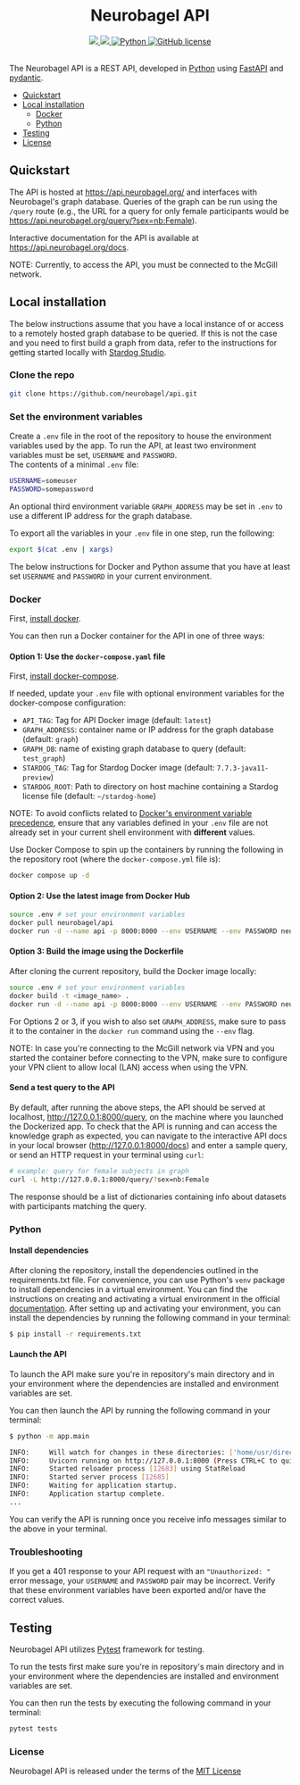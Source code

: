 <div align="center">

# Neurobagel API
    
<div>
    <a href="https://github.com/neurobagel/api/actions/workflows/test.yaml">
        <img src="https://img.shields.io/github/actions/workflow/status/neurobagel/api/test.yaml?color=BDB76B&label=test&style=flat-square">
    </a>
    <a href="https://coveralls.io/github/neurobagel/api">
        <img src="https://img.shields.io/coverallsCoverage/github/neurobagel/api?style=flat-square&color=8FBC8F">
    </a>
    <a href="https://www.python.org/">
        <img src="https://img.shields.io/badge/python-3.10-4682B4?style=flat-square" alt="Python">
    </a>
    <a href="LICENSE">
        <img src="https://img.shields.io/github/license/neurobagel/api?color=CD5C5C&style=flat-square" alt="GitHub license">
    </a>
</div>
<br>
</div>

The Neurobagel API is a REST API, developed in [Python](https://www.python.org/) using [FastAPI](https://fastapi.tiangolo.com/) and [pydantic](https://docs.pydantic.dev/).

- [Quickstart](#quickstart)
- [Local installation](#local-installation)
    - [Docker](#docker)
    - [Python](#python)
- [Testing](#testing)
- [License](#license)


## Quickstart
The API is hosted at https://api.neurobagel.org/ and interfaces with Neurobagel's graph database. Queries of the graph can be run using the `/query` route (e.g., the URL for a query for only female participants would be https://api.neurobagel.org/query/?sex=nb:Female).

Interactive documentation for the API is available at https://api.neurobagel.org/docs.

NOTE: Currently, to access the API, you must be connected to the McGill network.

## Local installation
The below instructions assume that you have a local instance of or access to a remotely hosted graph database to be queried. If this is not the case and you need to first build a graph from data, refer to the instructions for getting started locally with [Stardog Studio](https://docs.stardog.com/stardog-applications/dockerized_access#stardog-studio).

### Clone the repo
```bash
git clone https://github.com/neurobagel/api.git
```

### Set the environment variables
Create a `.env` file in the root of the repository to house the environment variables used by the app. To run the API, at least two environment variables must be set, `USERNAME` and `PASSWORD`.  
The contents of a minimal `.env` file:
```bash
USERNAME=someuser
PASSWORD=somepassword
```

An optional third environment variable `GRAPH_ADDRESS` may be set in `.env` to use a different IP address for the graph database.

To export all the variables in your `.env` file in one step, run the following:
```bash
export $(cat .env | xargs)
```

The below instructions for Docker and Python assume that you have at least set `USERNAME` and `PASSWORD` in your current environment.

### Docker
First, [install docker](https://docs.docker.com/get-docker/).

 You can then run a Docker container for the API in one of three ways:
#### Option 1: Use the `docker-compose.yaml` file

First, [install docker-compose](https://docs.docker.com/compose/install/).

If needed, update your `.env` file with optional environment variables for the docker-compose configuration:
- `API_TAG`: Tag for API Docker image (default: `latest`)
- `GRAPH_ADDRESS`: container name or IP address for the graph database (default: `graph`)
- `GRAPH_DB`: name of existing graph database to query (default: `test_graph`)
- `STARDOG_TAG`: Tag for Stardog Docker image (default: `7.7.3-java11-preview`)
- `STARDOG_ROOT`: Path to directory on host machine containing a Stardog license file (default: `~/stardog-home`)

NOTE: To avoid conflicts related to [Docker's environment variable precedence](https://docs.docker.com/compose/environment-variables/envvars-precedence/), ensure that any variables defined in your `.env` file are not already set in your current shell environment with **different** values.

Use Docker Compose to spin up the containers by running the following in the repository root (where the `docker-compose.yml` file is):
```bash
docker compose up -d
```

#### Option 2: Use the latest image from Docker Hub
```bash
source .env # set your environment variables 
docker pull neurobagel/api
docker run -d --name api -p 8000:8000 --env USERNAME --env PASSWORD neurobagel/api
```
#### Option 3: Build the image using the Dockerfile
After cloning the current repository, build the Docker image locally:
```bash
source .env # set your environment variables
docker build -t <image_name> .
docker run -d --name api -p 8000:8000 --env USERNAME --env PASSWORD neurobagel/api
```

For Options 2 or 3, if you wish to also set `GRAPH_ADDRESS`, make sure to pass it to the container in the `docker run` command using the `--env` flag.

NOTE: In case you're connecting to the McGill network via VPN and you started the container before connecting to the VPN, make sure to configure your VPN client to allow local (LAN) access when using the VPN.

#### Send a test query to the API
By default, after running the above steps, the API should be served at localhost, http://127.0.0.1:8000/query, on the machine where you launched the Dockerized app. To check that the API is running and can access the knowledge graph as expected, you can navigate to the interactive API docs in your local browser (http://127.0.0.1:8000/docs) and enter a sample query, or send an HTTP request in your terminal using `curl`:
``` bash
# example: query for female subjects in graph 
curl -L http://127.0.0.1:8000/query/?sex=nb:Female
```
The response should be a list of dictionaries containing info about datasets with participants matching the query.

### Python
#### Install dependencies

After cloning the repository, install the dependencies outlined in the requirements.txt file. For convenience, you can use Python's `venv` package to install dependencies in a virtual environment. You can find the instructions on creating and activating a virtual environment in the official [documentation](https://docs.python.org/3.10/library/venv.html). After setting up and activating your environment, you can install the dependencies by running the following command in your terminal:

```bash
$ pip install -r requirements.txt
```

#### Launch the API

To launch the API make sure you're in repository's main directory and in your environment where the dependencies are installed and environment variables are set.

You can then launch the API by running the following command in your terminal:

```bash
$ python -m app.main
```

```bash
INFO:     Will watch for changes in these directories: ['home/usr/directory/']
INFO:     Uvicorn running on http://127.0.0.1:8000 (Press CTRL+C to quit)
INFO:     Started reloader process [12683] using StatReload
INFO:     Started server process [12685]
INFO:     Waiting for application startup.
INFO:     Application startup complete.
...
```
You can verify the API is running once you receive info messages similar to the above in your terminal.

### Troubleshooting
If you get a 401 response to your API request with an `"Unauthorized: "` error message, your `USERNAME` and `PASSWORD` pair may be incorrect. Verify that these environment variables have been exported and/or have the correct values.

## Testing

Neurobagel API utilizes [Pytest](https://docs.pytest.org/en/7.2.x/) framework for testing.

To run the tests first make sure you're in repository's main directory and in your environment where the dependencies are installed and environment variables are set.

You can then run the tests by executing the following command in your terminal:

```bash
pytest tests
```

### License

Neurobagel API is released under the terms of the [MIT License](LICENSE)